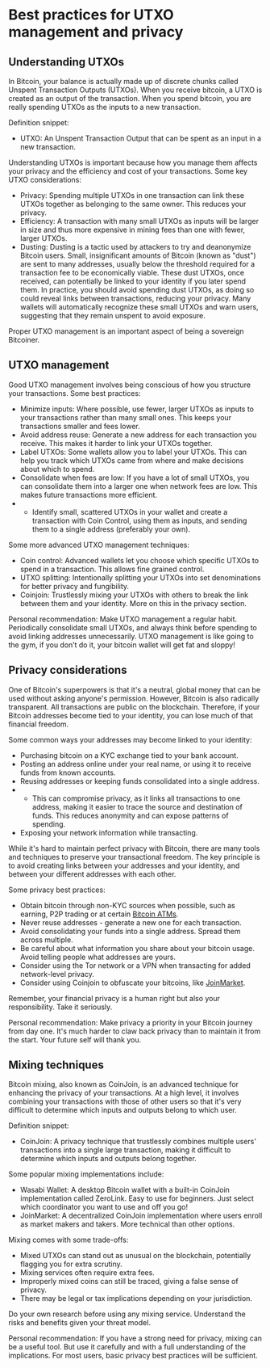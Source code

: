 # Best practices for UTXO management and privacy

## Understanding UTXOs

In Bitcoin, your balance is actually made up of discrete chunks called Unspent Transaction Outputs (UTXOs). When you receive bitcoin, a UTXO is created as an output of the transaction. When you spend bitcoin, you are really spending UTXOs as the inputs to a new transaction.

Definition snippet:

* UTXO: An Unspent Transaction Output that can be spent as an input in a new transaction.

Understanding UTXOs is important because how you manage them affects your privacy and the efficiency and cost of your transactions. Some key UTXO considerations:

* Privacy: Spending multiple UTXOs in one transaction can link these UTXOs together as belonging to the same owner. This reduces your privacy.
* Efficiency: A transaction with many small UTXOs as inputs will be larger in size and thus more expensive in mining fees than one with fewer, larger UTXOs.
* Dusting: Dusting is a tactic used by attackers to try and deanonymize Bitcoin users. Small, insignificant amounts of Bitcoin (known as "dust") are sent to many addresses, usually below the threshold required for a transaction fee to be economically viable. These dust UTXOs, once received, can potentially be linked to your identity if you later spend them. In practice, you should avoid spending dust UTXOs, as doing so could reveal links between transactions, reducing your privacy. Many wallets will automatically recognize these small UTXOs and warn users, suggesting that they remain unspent to avoid exposure.

Proper UTXO management is an important aspect of being a sovereign Bitcoiner.

## UTXO management

Good UTXO management involves being conscious of how you structure your transactions. Some best practices:

* Minimize inputs: Where possible, use fewer, larger UTXOs as inputs to your transactions rather than many small ones. This keeps your transactions smaller and fees lower.
* Avoid address reuse: Generate a new address for each transaction you receive. This makes it harder to link your UTXOs together.
* Label UTXOs: Some wallets allow you to label your UTXOs. This can help you track which UTXOs came from where and make decisions about which to spend.
* Consolidate when fees are low: If you have a lot of small UTXOs, you can consolidate them into a larger one when network fees are low. This makes future transactions more efficient.
*
  * Identify small, scattered UTXOs in your wallet and create a transaction with Coin Control, using them as inputs, and sending them to a single address (preferably your own).

Some more advanced UTXO management techniques:

* Coin control: Advanced wallets let you choose which specific UTXOs to spend in a transaction. This allows fine grained control.
* UTXO splitting: Intentionally splitting your UTXOs into set denominations for better privacy and fungibility.
* Coinjoin: Trustlessly mixing your UTXOs with others to break the link between them and your identity. More on this in the privacy section.

Personal recommendation: Make UTXO management a regular habit. Periodically consolidate small UTXOs, and always think before spending to avoid linking addresses unnecessarily. UTXO management is like going to the gym, if you don’t do it, your bitcoin wallet will get fat and sloppy!

## Privacy considerations

One of Bitcoin's superpowers is that it's a neutral, global money that can be used without asking anyone's permission. However, Bitcoin is also radically transparent. All transactions are public on the blockchain. Therefore, if your Bitcoin addresses become tied to your identity, you can lose much of that financial freedom.

Some common ways your addresses may become linked to your identity:

* Purchasing bitcoin on a KYC exchange tied to your bank account.
* Posting an address online under your real name, or using it to receive funds from known accounts.
* Reusing addresses or keeping funds consolidated into a single address.
*
  * This can compromise privacy, as it links all transactions to one address, making it easier to trace the source and destination of funds. This reduces anonymity and can expose patterns of spending.
* Exposing your network information while transacting.

While it's hard to maintain perfect privacy with Bitcoin, there are many tools and techniques to preserve your transactional freedom. The key principle is to avoid creating links between your addresses and your identity, and between your different addresses with each other.

Some privacy best practices:

* Obtain bitcoin through non-KYC sources when possible, such as earning, P2P trading or at certain [Bitcoin ATMs](https://bitcoinwell.com/cash-vouchers).
* Never reuse addresses - generate a new one for each transaction.
* Avoid consolidating your funds into a single address. Spread them across multiple.
* Be careful about what information you share about your bitcoin usage. Avoid telling people what addresses are yours.
* Consider using the Tor network or a VPN when transacting for added network-level privacy.
* Consider using Coinjoin to obfuscate your bitcoins, like [JoinMarket](https://github.com/JoinMarket-Org/joinmarket-clientserver).

Remember, your financial privacy is a human right but also your responsibility. Take it seriously.

Personal recommendation: Make privacy a priority in your Bitcoin journey from day one. It's much harder to claw back privacy than to maintain it from the start. Your future self will thank you.

## Mixing techniques

Bitcoin mixing, also known as CoinJoin, is an advanced technique for enhancing the privacy of your transactions. At a high level, it involves combining your transactions with those of other users so that it's very difficult to determine which inputs and outputs belong to which user.

Definition snippet:

* CoinJoin: A privacy technique that trustlessly combines multiple users' transactions into a single large transaction, making it difficult to determine which inputs and outputs belong together.

Some popular mixing implementations include:

* Wasabi Wallet: A desktop Bitcoin wallet with a built-in CoinJoin implementation called ZeroLink. Easy to use for beginners. Just select which coordinator you want to use and off you go!
* JoinMarket: A decentralized CoinJoin implementation where users enroll as market makers and takers. More technical than other options.

Mixing comes with some trade-offs:

* Mixed UTXOs can stand out as unusual on the blockchain, potentially flagging you for extra scrutiny.
* Mixing services often require extra fees.
* Improperly mixed coins can still be traced, giving a false sense of privacy.
* There may be legal or tax implications depending on your jurisdiction.

Do your own research before using any mixing service. Understand the risks and benefits given your threat model.

Personal recommendation: If you have a strong need for privacy, mixing can be a useful tool. But use it carefully and with a full understanding of the implications. For most users, basic privacy best practices will be sufficient.
